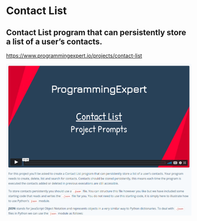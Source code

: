 
# Contact List

## Contact List program that can persistently store a list of a user’s contacts.

https://www.programmingexpert.io/projects/contact-list

![prompt](/assets/prompt.png)
